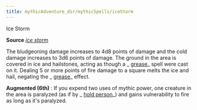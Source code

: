 ```yaml
---
title: mythicAdventure_dir/mythicSpells/iceStorm
---
```

Ice Storm

**Source** [_ice storm_](spell_dir/iceStorm#_ice-storm)

The bludgeoning damage increases to 4d8 points of damage and the cold damage increases to 3d6 points of damage. The ground in the area is covered in ice and hailstones, acting as though a _ [grease](spells/grease#_grease)_ spell were cast on it. Dealing 5 or more points of fire damage to a square melts the ice and hail, negating the _ [grease](spell_dir/grease#_grease)_ effect.

**Augmented (6th)** : If you expend two uses of mythic power, one creature in the area is paralyzed (as if by _ [hold person](spells/holdPerson#_hold-person)_) and gains vulnerability to fire as long as it's paralyzed.

